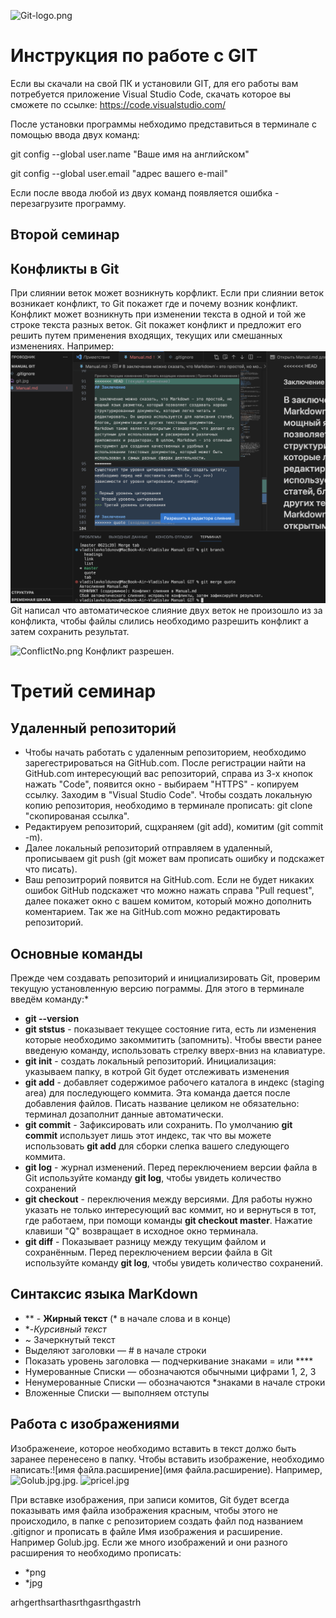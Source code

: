 ![Git-logo.png](Git-Logo.png)
# Инструкция по работе с GIT

Если вы скачали на свой ПК и установили GIT, для его работы вам потребуется приложение Visual Studio Code, скачать которое вы сможете по ссылке: https://code.visualstudio.com/

После установки программы небходимо представиться в терминале с помощью ввода двух команд:

git config --global user.name "Ваше имя на английском"

git config --global user.email "адрес вашего е-mail"

Если после ввода любой из двух команд появляется ошибка - перезагрузите программу.

## Второй семинар

## Конфликты в Git
При слиянии веток может возникнуть корфликт.
Если при слиянии веток возникает конфликт, то Git покажет где и почему возник конфликт. Конфликт может возникнуть при изменении текста в одной и той же строке текста разных веток. Git покажет конфликт и предложит его решить путем применения входящих, текущих или смешанных изменениях. Например: 
![Conflict.png](Conflict.png) Git написал что автоматическое слияние двух веток не произошло из за конфликта, чтобы файлы слились необходимо разрешить конфликт а затем сохранить результат.

![ConflictNo.png](ConflictNo.png)
Конфликт разрешен.

#  Третий семинар

## Удаленный репозиторий
+ Чтобы начать работать с удаленным репозиторием, необходимо зарегестрироваться на GitHub.com. После регистрации найти на GitHub.com интересующий вас репозиторий, справа из 3-х кнопок нажать "Code", появится окно - выбираем "HTTPS" - копируем ссылку. Заходим в "Visual Studio Code". Чтобы создать локальную копию репозитория, необходимо в терминале прописать: git clone "скопированая ссылка". 
+ Редактируем репозиторий, сщхраняем (git add), комитим (git commit -m).
+ Далее локальный репозиторий отправляем в удаленный, прописываем git push (git может вам прописать ошибку и подскажет что писать).
+ Ваш репозитрорий появится на GitHub.com. Если не будет никаких ошибок GitHub подскажет что можно нажать справа "Pull request", далее покажет окно с вашем комитом, который можно дополнить коментарием. 
   Так же на GitHub.com можно редактировать репозиторий.


## Основные команды
 Прежде чем создавать репозиторий и инициализировать Git, проверим текущую установленную
версию пограммы. Для этого в терминале введём команду:*
 * **git --version**
* **git ststus** - показывает текущее состояние гита, есть ли изменения которые необходимо закоммитить (запомнить). Чтобы ввести ранее введеную команду, использовать стрелку вверх-вниз на клавиатуре.
 * **git init** - создать локальный репозиторий. Инициализация: указываем папку, в котрой Git будет отслеживать изменения
* **git add** - добавляет содержимое рабочего каталога в индекс (staging area) для последующего коммита. Эта команда дается после добавления
файлов. Писать название целиком не обязательно: терминал дозаполнит данные автоматически.
* **git commit** - Зафиксировать или сохранить. По умолчанию **git commit** использует лишь этот индекс, так что вы можете использовать **git add** для сборки слепка вашего следующего коммита.
* **git log** - журнал изменений. Перед переключением версии файла в Git
используйте команду **git log**, чтобы увидеть количество сохранений
* **git checkout** - переключения между версиями. Для работы нужно указать не только интересующий вас коммит, но и вернуться в тот, где работаем, при помощи команды **git checkout master**. Нажатие клавиши "Q" возвращает в исходное окно терминала.
* **git diff** - Показывает разницу между текущим файлом и сохранённым.
Перед переключением версии файла в Git используйте команду **git log**, чтобы увидеть количество сохранений.
## Синтаксис языка MarKdown
 * ** - **Жирный текст** (* в начале слова и в конце)
 *  *-*Курсивный текст*
 * ~ Зачеркнутый текст
 * Выделяют заголовки — # в начале строки
* Показать уровень заголовка — подчеркивание знаками = или ****
* Нумерованные Списки — обозначаются обычными цифрами 1, 2, 3
*  Ненумерованные Списки — обозначаются *знаками в начале строки
* Вложенные Списки — выполняем отступы

## Работа с изображениями
Изображенеие, которое необходимо вставить в текст должо быть заранее перенесено в папку. Чтобы вставить изображение, необходимо написать:![имя файла.расширение](имя файла.расширение). Например, ![Golub.jpg.jpg](Golub.%20jpg.jpg).
![pricel.jpg](pricel.jpg)

При вставке изображения, при записи комитов, Git будет всегда показывать имя файла изображения красным, чтобы этого не происходило, в папке с репозиторием создать файл под названием .gitignor и прописать в файле Имя изображения и расширение. Например Golub.jpg. Если же много изображений и они разного расширения то необходимо прописать:
* *png
* *jpg 

arhgerthsarthasrthgasrthgastrh